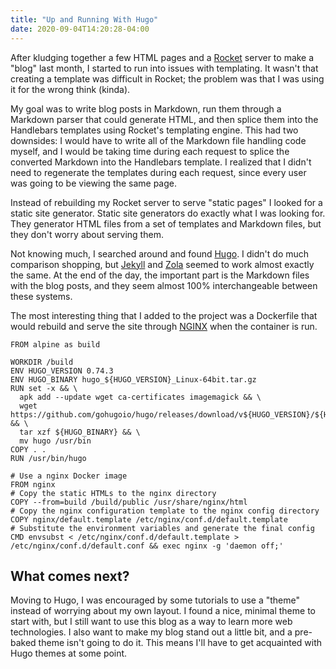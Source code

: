 ```yaml
---
title: "Up and Running With Hugo"
date: 2020-09-04T14:20:28-04:00
---
```

After kludging together a few HTML pages and a [Rocket](http://rocket.rs) server to make a "blog" last month, I started to run into issues with templating. It wasn't that creating a template was difficult in Rocket; the problem was that I was using it for the wrong think (kinda). 

My goal was to write blog posts in Markdown, run them through a Markdown parser that could generate HTML, and then splice them into the Handlebars templates using Rocket's templating engine. This had two downsides: I would have to write all of the Markdown file handling code myself, and I would be taking time during each request to splice the converted Markdown into the Handlebars template. I realized that I didn't need to regenerate the templates during each request, since every user was going to be viewing the same page.

Instead of rebuilding my Rocket server to serve "static pages" I looked for a static site generator. Static site generators do exactly what I was looking for. They generator HTML files from a set of templates and Markdown files, but they don't worry about serving them.

Not knowing much, I searched around and found [Hugo](http://gohugo.io). I didn't do much comparison shopping, but [Jekyll](http://jekyllrb.com) and [Zola](http://getzola.org) seemed to work almost exactly the same. At the end of the day, the important part is the Markdown files with the blog posts, and they seem almost 100% interchangeable between these systems.

The most interesting thing that I added to the project was a Dockerfile that would rebuild and serve the site through [NGINX](http://nginx.com) when the container is run.

```docker
FROM alpine as build

WORKDIR /build
ENV HUGO_VERSION 0.74.3
ENV HUGO_BINARY hugo_${HUGO_VERSION}_Linux-64bit.tar.gz
RUN set -x && \
  apk add --update wget ca-certificates imagemagick && \
  wget https://github.com/gohugoio/hugo/releases/download/v${HUGO_VERSION}/${HUGO_BINARY} && \
  tar xzf ${HUGO_BINARY} && \
  mv hugo /usr/bin
COPY . .
RUN /usr/bin/hugo

# Use a nginx Docker image
FROM nginx
# Copy the static HTMLs to the nginx directory
COPY --from=build /build/public /usr/share/nginx/html
# Copy the nginx configuration template to the nginx config directory
COPY nginx/default.template /etc/nginx/conf.d/default.template
# Substitute the environment variables and generate the final config
CMD envsubst < /etc/nginx/conf.d/default.template > /etc/nginx/conf.d/default.conf && exec nginx -g 'daemon off;'
```

## What comes next?

Moving to Hugo, I was encouraged by some tutorials to use a "theme" instead of worrying about my own layout. I found a nice, minimal theme to start with, but I still want to use this blog as a way to learn more web technologies. I also want to make my blog stand out a little bit, and a pre-baked theme isn't going to do it. This means I'll have to get acquainted with Hugo themes at some point.